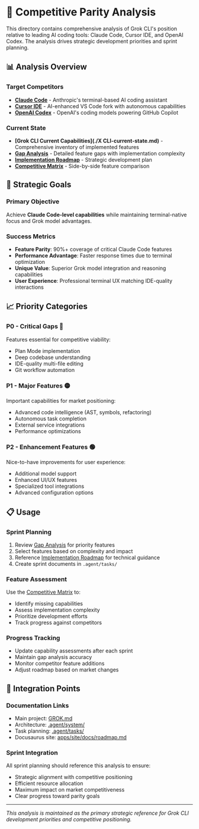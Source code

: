 # 🎯 Competitive Parity Analysis

This directory contains comprehensive analysis of Grok CLI's position relative to leading AI coding tools: Claude Code, Cursor IDE, and OpenAI Codex. The analysis drives strategic development priorities and sprint planning.

## 📊 Analysis Overview

### Target Competitors

- **[Claude Code](./claude-code-features.md)** - Anthropic's terminal-based AI coding assistant
- **[Cursor IDE](./cursor-features.md)** - AI-enhanced VS Code fork with autonomous capabilities
- **[OpenAI Codex](./codex-features.md)** - OpenAI's coding models powering GitHub Copilot

### Current State

- **[Grok CLI Current Capabilities](./X CLI-current-state.md)** - Comprehensive inventory of implemented features
- **[Gap Analysis](./gap-analysis.md)** - Detailed feature gaps with implementation complexity
- **[Implementation Roadmap](./implementation-roadmap.md)** - Strategic development plan
- **[Competitive Matrix](./competitive-matrix.md)** - Side-by-side feature comparison

## 🎯 Strategic Goals

### Primary Objective

Achieve **Claude Code-level capabilities** while maintaining terminal-native focus and Grok model advantages.

### Success Metrics

- **Feature Parity**: 90%+ coverage of critical Claude Code features
- **Performance Advantage**: Faster response times due to terminal optimization
- **Unique Value**: Superior Grok model integration and reasoning capabilities
- **User Experience**: Professional terminal UX matching IDE-quality interactions

## 📈 Priority Categories

### **P0 - Critical Gaps** 🔴

Features essential for competitive viability:

- Plan Mode implementation
- Deep codebase understanding
- IDE-quality multi-file editing
- Git workflow automation

### **P1 - Major Features** 🟡

Important capabilities for market positioning:

- Advanced code intelligence (AST, symbols, refactoring)
- Autonomous task completion
- External service integrations
- Performance optimizations

### **P2 - Enhancement Features** 🟢

Nice-to-have improvements for user experience:

- Additional model support
- Enhanced UI/UX features
- Specialized tool integrations
- Advanced configuration options

## 📋 Usage

### Sprint Planning

1. Review [Gap Analysis](./gap-analysis.md) for priority features
2. Select features based on complexity and impact
3. Reference [Implementation Roadmap](./implementation-roadmap.md) for technical guidance
4. Create sprint documents in `.agent/tasks/`

### Feature Assessment

Use the [Competitive Matrix](./competitive-matrix.md) to:

- Identify missing capabilities
- Assess implementation complexity
- Prioritize development efforts
- Track progress against competitors

### Progress Tracking

- Update capability assessments after each sprint
- Maintain gap analysis accuracy
- Monitor competitor feature additions
- Adjust roadmap based on market changes

## 🔗 Integration Points

### Documentation Links

- Main project: [GROK.md](../../.grok/GROK.md)
- Architecture: [.agent/system/](../system/)
- Task planning: [.agent/tasks/](../tasks/)
- Docusaurus site: [apps/site/docs/roadmap.md](../../apps/site/docs/roadmap.md)

### Sprint Integration

All sprint planning should reference this analysis to ensure:

- Strategic alignment with competitive positioning
- Efficient resource allocation
- Maximum impact on market competitiveness
- Clear progress toward parity goals

---

_This analysis is maintained as the primary strategic reference for Grok CLI development priorities and competitive positioning._
